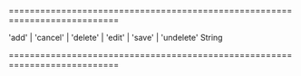 ===========================================================================
<!--acceptValues-->'add' | 'cancel' | 'delete' | 'edit' | 'save' | 'undelete'<!--/acceptValues-->
<!--type-->String<!--/type-->
===========================================================================

<!--shortDescription-->

<!--/shortDescription-->

<!--fullDescription-->

<!--/fullDescription-->